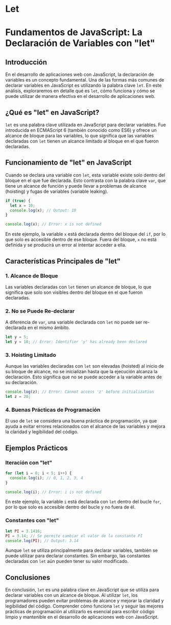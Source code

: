 # Let

# Fundamentos de JavaScript: La Declaración de Variables con "let"

## Introducción

En el desarrollo de aplicaciones web con JavaScript, la declaración de variables es un concepto fundamental. Una de las formas más comunes de declarar variables en JavaScript es utilizando la palabra clave `let`. En este análisis, exploraremos en detalle qué es `let`, cómo funciona y cómo se puede utilizar de manera efectiva en el desarrollo de aplicaciones web.

## ¿Qué es "let" en JavaScript?

`let` es una palabra clave utilizada en JavaScript para declarar variables. Fue introducida en ECMAScript 6 (también conocido como ES6) y ofrece un alcance de bloque para las variables, lo que significa que las variables declaradas con `let` tienen un alcance limitado al bloque en el que fueron declaradas.

## Funcionamiento de "let" en JavaScript

Cuando se declara una variable con `let`, esta variable existe solo dentro del bloque en el que fue declarada. Esto contrasta con la palabra clave `var`, que tiene un alcance de función y puede llevar a problemas de alcance (hoisting) y fugas de variables (variable leaking).

```jsx
if (true) {
  let x = 10;
  console.log(x); // Output: 10
}

console.log(x); // Error: x is not defined

```

En este ejemplo, la variable `x` está declarada dentro del bloque del `if`, por lo que solo es accesible dentro de ese bloque. Fuera del bloque, `x` no está definida y se producirá un error al intentar acceder a ella.

## Características Principales de "let"

### 1. Alcance de Bloque

Las variables declaradas con `let` tienen un alcance de bloque, lo que significa que solo son visibles dentro del bloque en el que fueron declaradas.

### 2. No se Puede Re-declarar

A diferencia de `var`, una variable declarada con `let` no puede ser re-declarada en el mismo ámbito.

```jsx
let y = 5;
let y = 10; // Error: Identifier 'y' has already been declared

```

### 3. Hoisting Limitado

Aunque las variables declaradas con `let` son elevadas (hoisted) al inicio de su bloque de alcance, no se inicializan hasta que la ejecución alcanza la declaración. Esto significa que no se puede acceder a la variable antes de su declaración.

```jsx
console.log(z); // Error: Cannot access 'z' before initialization
let z = 20;

```

### 4. Buenas Prácticas de Programación

El uso de `let` se considera una buena práctica de programación, ya que ayuda a evitar errores relacionados con el alcance de las variables y mejora la claridad y legibilidad del código.

## Ejemplos Prácticos

### Iteración con "let"

```jsx
for (let i = 0; i < 5; i++) {
  console.log(i); // 0, 1, 2, 3, 4
}

console.log(i); // Error: i is not defined

```

En este ejemplo, la variable `i` está declarada con `let` dentro del bucle `for`, por lo que solo es accesible dentro del bucle y no fuera de él.

### Constantes con "let"

```jsx
let PI = 3.1416;
PI = 3.14; // Se permite cambiar el valor de la constante PI
console.log(PI); // Output: 3.14

```

Aunque `let` se utiliza principalmente para declarar variables, también se puede utilizar para declarar constantes. Sin embargo, las constantes declaradas con `let` aún pueden tener su valor modificado.

## Conclusiones

En conclusión, `let` es una palabra clave en JavaScript que se utiliza para declarar variables con un alcance de bloque. Al utilizar `let`, los programadores pueden evitar problemas de alcance y mejorar la claridad y legibilidad del código. Comprender cómo funciona `let` y seguir las mejores prácticas de programación al utilizarlo es esencial para escribir código limpio y mantenible en el desarrollo de aplicaciones web con JavaScript.